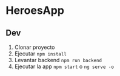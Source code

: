 # HeroesApp

## Dev

1. Clonar proyecto
2. Ejecutar ```npm install```
3. Levantar backend ```npm run backend```
4. Ejecutar la app ```npm start``` o ```ng serve -o```
